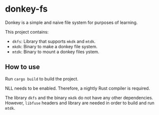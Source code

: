 # donkey-fs

Donkey is a simple and naive file system for purposes of learning.

This project contains:

* `dkfs`: Library that supports `mkdk` and `mtdk`.
* `mkdk`: Binary to make a donkey file system.
* `mtdk`: Binary to mount a donkey files ystem.

## How to use

Run `cargo build` to build the project.

NLL needs to be enabled. Therefore, a nightly Rust compiler is required.

The library `dkfs` and the binary `mkdk` do not have any other dependencies.
However, `libfuse` headers and library are needed in order to build and run `mtdk`.

